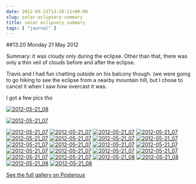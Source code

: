 ```yaml
---
date: 2012-05-21T13:20:11+09:00
slug: solar-eclipsery-summary
title: solar eclipsery summary
tags: [ "journal" ]
---
```


##13:20 Monday 21 May 2012

Summary: it was cloudy only during the eclipse. Other than that, there was only a thin veil of clouds before and after the eclipse.

 

Travis and I had fun chatting outside on his balcony though. (we were going to go hiking to see the eclipse from a nearby mountain hill, but I chose to cancel it when I saw how overcast it was.

 

I got a few pics tho

[![2012-05-21_08](https://getfile1.posterous.com/getfile/files.posterous.com/temp-2012-05-20/buenIibyBAuCHiHpHEAAutuGcwgBGsGwflobaejFotGqFctuaCHfaArzeBeJ/2012-05-21_08.34.29.jpg.scaled500.jpg)](https://getfile8.posterous.com/getfile/files.posterous.com/temp-2012-05-20/buenIibyBAuCHiHpHEAAutuGcwgBGsGwflobaejFotGqFctuaCHfaArzeBeJ/2012-05-21_08.34.29.jpg.scaled1000.jpg)

[![2012-05-21_07](https://getfile6.posterous.com/getfile/files.posterous.com/temp-2012-05-20/wanxipjDEkqDdnfgfcFCGniuhFIECFqzCGumcnphcCaDipfmHwwbkdEeficb/2012-05-21_07.52.58.jpg.scaled500.jpg)](https://getfile1.posterous.com/getfile/files.posterous.com/temp-2012-05-20/wanxipjDEkqDdnfgfcFCGniuhFIECFqzCGumcnphcCaDipfmHwwbkdEeficb/2012-05-21_07.52.58.jpg.scaled1000.jpg)

[![2012-05-21_07](https://getfile0.posterous.com/getfile/files.posterous.com/temp-2012-05-20/coAfenlrDqjrathodjjIxBkChqkJcxdrnlIBvEytizzrrjbpgHrJevBoGFHp/2012-05-21_07.20.32.jpg.scaled500.jpg)](https://getfile6.posterous.com/getfile/files.posterous.com/temp-2012-05-20/coAfenlrDqjrathodjjIxBkChqkJcxdrnlIBvEytizzrrjbpgHrJevBoGFHp/2012-05-21_07.20.32.jpg.scaled1000.jpg) [![2012-05-21_07](https://getfile1.posterous.com/getfile/files.posterous.com/temp-2012-05-20/pFlgAxBsdGJDGeIHGmpEyBcyEEuCmfeqbGezCcaJaAtIwuiqEFsAeJerrAmJ/2012-05-21_07.20.38.jpg.scaled500.jpg)](https://getfile8.posterous.com/getfile/files.posterous.com/temp-2012-05-20/pFlgAxBsdGJDGeIHGmpEyBcyEEuCmfeqbGezCcaJaAtIwuiqEFsAeJerrAmJ/2012-05-21_07.20.38.jpg.scaled1000.jpg) [![2012-05-21_07](https://getfile3.posterous.com/getfile/files.posterous.com/temp-2012-05-20/jIfihqAtngBCAIvmsBxuvqjeIDhHkqsCwcuyCjnDkhtDjagpjdslwalgxpwx/2012-05-21_07.44.15.jpg.scaled500.jpg)](https://getfile9.posterous.com/getfile/files.posterous.com/temp-2012-05-20/jIfihqAtngBCAIvmsBxuvqjeIDhHkqsCwcuyCjnDkhtDjagpjdslwalgxpwx/2012-05-21_07.44.15.jpg.scaled1000.jpg) [![2012-05-21_07](https://getfile0.posterous.com/getfile/files.posterous.com/temp-2012-05-20/lrysjoqAvAgqlAcjoqImjIyomBczmouvFoyJnjAmnsHkbAfGzofkIocvIGnb/2012-05-21_07.44.20.jpg.scaled500.jpg)](https://getfile7.posterous.com/getfile/files.posterous.com/temp-2012-05-20/lrysjoqAvAgqlAcjoqImjIyomBczmouvFoyJnjAmnsHkbAfGzofkIocvIGnb/2012-05-21_07.44.20.jpg.scaled1000.jpg) [![2012-05-21_07](https://getfile8.posterous.com/getfile/files.posterous.com/temp-2012-05-20/jEitnlDofboEaqDqCgbImpxIvxcmthwnnDCefmgiqCnIszjzcaCfJzezttod/2012-05-21_07.44.23.jpg.scaled500.jpg)](https://getfile7.posterous.com/getfile/files.posterous.com/temp-2012-05-20/jEitnlDofboEaqDqCgbImpxIvxcmthwnnDCefmgiqCnIszjzcaCfJzezttod/2012-05-21_07.44.23.jpg.scaled1000.jpg) [![2012-05-21_07](https://getfile6.posterous.com/getfile/files.posterous.com/temp-2012-05-20/yotGqawuzAztDvjdzmyJuweooGebcfjlnseJCaksAGHBzqegkofBfuBjlhJc/2012-05-21_07.44.36.jpg.scaled500.jpg)](https://getfile9.posterous.com/getfile/files.posterous.com/temp-2012-05-20/yotGqawuzAztDvjdzmyJuweooGebcfjlnseJCaksAGHBzqegkofBfuBjlhJc/2012-05-21_07.44.36.jpg.scaled1000.jpg) [![2012-05-21_07](https://getfile1.posterous.com/getfile/files.posterous.com/temp-2012-05-20/vudyEllsztDCatpcFArIaDoHIkIdsFjuEAnFgAurIgkIclmIkawnsAFmavjE/2012-05-21_07.44.38.jpg.scaled500.jpg)](https://getfile8.posterous.com/getfile/files.posterous.com/temp-2012-05-20/vudyEllsztDCatpcFArIaDoHIkIdsFjuEAnFgAurIgkIclmIkawnsAFmavjE/2012-05-21_07.44.38.jpg.scaled1000.jpg) [![2012-05-21_07](https://getfile2.posterous.com/getfile/files.posterous.com/temp-2012-05-20/yCfohulahiowqdkBrtycgfFcnEksghiHGsibkfazohuhngBbsxDhFwvaJsDd/2012-05-21_07.44.42.jpg.scaled500.jpg)](https://getfile4.posterous.com/getfile/files.posterous.com/temp-2012-05-20/yCfohulahiowqdkBrtycgfFcnEksghiHGsibkfazohuhngBbsxDhFwvaJsDd/2012-05-21_07.44.42.jpg.scaled1000.jpg) [![2012-05-21_07](https://getfile0.posterous.com/getfile/files.posterous.com/temp-2012-05-20/BfuEGclIpzxJfhDfGyIthknIbqhvuDIwurlCACDpIkxkqIrImGJoqbFikBCe/2012-05-21_07.44.50.jpg.scaled500.jpg)](https://getfile0.posterous.com/getfile/files.posterous.com/temp-2012-05-20/BfuEGclIpzxJfhDfGyIthknIbqhvuDIwurlCACDpIkxkqIrImGJoqbFikBCe/2012-05-21_07.44.50.jpg.scaled1000.jpg) [![2012-05-21_07](https://getfile8.posterous.com/getfile/files.posterous.com/temp-2012-05-20/wputneurJbIClhdieAcIrBqsfqhtGsAjcnpefCaGonDnpuiCJJjpHiEdpjbu/2012-05-21_07.44.55.jpg.scaled500.jpg)](https://getfile1.posterous.com/getfile/files.posterous.com/temp-2012-05-20/wputneurJbIClhdieAcIrBqsfqhtGsAjcnpefCaGonDnpuiCJJjpHiEdpjbu/2012-05-21_07.44.55.jpg.scaled1000.jpg) [![2012-05-21_07](https://getfile0.posterous.com/getfile/files.posterous.com/temp-2012-05-20/JHbuEtqqwcxBvmyrfwsBdwhJoafsuijhuczkDcFjlCvAhtqmCFuGjoGDcGuw/2012-05-21_07.56.28.jpg.scaled500.jpg)](https://getfile0.posterous.com/getfile/files.posterous.com/temp-2012-05-20/JHbuEtqqwcxBvmyrfwsBdwhJoafsuijhuczkDcFjlCvAhtqmCFuGjoGDcGuw/2012-05-21_07.56.28.jpg.scaled1000.jpg) [![2012-05-21_07](https://getfile7.posterous.com/getfile/files.posterous.com/temp-2012-05-20/wdFiJgyjpEsojJDwDesbeekfItItEcfDhposDppiHIvewGcfeqDrtJtaybjC/2012-05-21_07.56.18.jpg.scaled500.jpg)](https://getfile2.posterous.com/getfile/files.posterous.com/temp-2012-05-20/wdFiJgyjpEsojJDwDesbeekfItItEcfDhposDppiHIvewGcfeqDrtJtaybjC/2012-05-21_07.56.18.jpg.scaled1000.jpg) [![2012-05-21_07](https://getfile8.posterous.com/getfile/files.posterous.com/temp-2012-05-20/dlsEaihdDbkGFshshnvGwzebcEjvrEpqEHbyovHnxjvCIgaAHkgpAaHbutxD/2012-05-21_07.56.32.jpg.scaled500.jpg)](https://getfile8.posterous.com/getfile/files.posterous.com/temp-2012-05-20/dlsEaihdDbkGFshshnvGwzebcEjvrEpqEHbyovHnxjvCIgaAHkgpAaHbutxD/2012-05-21_07.56.32.jpg.scaled1000.jpg) [![2012-05-21_07](https://getfile3.posterous.com/getfile/files.posterous.com/temp-2012-05-20/IbqmkfxfjxIJfmBbwDiBCvkwFcsihfrabAtjjapjJjelrfzmtGboxCgnclFl/2012-05-21_07.56.37.jpg.scaled500.jpg)](https://getfile6.posterous.com/getfile/files.posterous.com/temp-2012-05-20/IbqmkfxfjxIJfmBbwDiBCvkwFcsihfrabAtjjapjJjelrfzmtGboxCgnclFl/2012-05-21_07.56.37.jpg.scaled1000.jpg) [![2012-05-21_07](https://getfile0.posterous.com/getfile/files.posterous.com/temp-2012-05-20/JFiAbFEtmlitAcCaaCAwgimokqEpnaHeeCwfnHEmdyGCDJsIygcFznIhwGap/2012-05-21_07.56.39.jpg.scaled500.jpg)](https://getfile2.posterous.com/getfile/files.posterous.com/temp-2012-05-20/JFiAbFEtmlitAcCaaCAwgimokqEpnaHeeCwfnHEmdyGCDJsIygcFznIhwGap/2012-05-21_07.56.39.jpg.scaled1000.jpg) [![2012-05-21_07](https://getfile1.posterous.com/getfile/files.posterous.com/temp-2012-05-20/cgmzxvkbtoihabFeAFxclbuDFllCFGauckEEqzfCzFtvGByzqkBwdekelHED/2012-05-21_07.56.41.jpg.scaled500.jpg)](https://getfile7.posterous.com/getfile/files.posterous.com/temp-2012-05-20/cgmzxvkbtoihabFeAFxclbuDFllCFGauckEEqzfCzFtvGByzqkBwdekelHED/2012-05-21_07.56.41.jpg.scaled1000.jpg) [![2012-05-21_07](https://getfile5.posterous.com/getfile/files.posterous.com/temp-2012-05-20/GxejgheEqzrlriwjecpzIudpqEyEeqaJoeiewEzjtEhsjifCksffCeBHIksv/2012-05-21_07.56.44.jpg.scaled500.jpg)](https://getfile9.posterous.com/getfile/files.posterous.com/temp-2012-05-20/GxejgheEqzrlriwjecpzIudpqEyEeqaJoeiewEzjtEhsjifCksffCeBHIksv/2012-05-21_07.56.44.jpg.scaled1000.jpg) [![2012-05-21_07](https://getfile7.posterous.com/getfile/files.posterous.com/temp-2012-05-20/wmzfmBymtpfdtmrrsEqbCuynhszEyjEbGtabgGctEpxIpvokHkktnyBjhuiq/2012-05-21_07.56.48.jpg.scaled500.jpg)](https://getfile1.posterous.com/getfile/files.posterous.com/temp-2012-05-20/wmzfmBymtpfdtmrrsEqbCuynhszEyjEbGtabgGctEpxIpvokHkktnyBjhuiq/2012-05-21_07.56.48.jpg.scaled1000.jpg) [![2012-05-21_08](https://getfile8.posterous.com/getfile/files.posterous.com/temp-2012-05-20/ItyFdwEwEJsbHhoidkAxBfeGDCExHrodfyfeyqlzzEhmyHhmmqJmntzclxfE/2012-05-21_08.13.13.jpg.scaled500.jpg)](https://getfile5.posterous.com/getfile/files.posterous.com/temp-2012-05-20/ItyFdwEwEJsbHhoidkAxBfeGDCExHrodfyfeyqlzzEhmyHhmmqJmntzclxfE/2012-05-21_08.13.13.jpg.scaled1000.jpg) [![2012-05-21_08](https://getfile8.posterous.com/getfile/files.posterous.com/temp-2012-05-20/IgrrBbzAkuJxymiyuBBxghJInFiAmJftldzqikkdudhJmFCDezphxzFiwmti/2012-05-21_08.13.16.jpg.scaled500.jpg)](https://getfile1.posterous.com/getfile/files.posterous.com/temp-2012-05-20/IgrrBbzAkuJxymiyuBBxghJInFiAmJftldzqikkdudhJmFCDezphxzFiwmti/2012-05-21_08.13.16.jpg.scaled1000.jpg) [![2012-05-21_08](https://getfile5.posterous.com/getfile/files.posterous.com/temp-2012-05-20/BhwaflppCnstAurDkIevHeveiikdvtktqDkHHFxdoubgIGjxiovAjFwDmdAm/2012-05-21_08.17.55.jpg.scaled500.jpg)](https://getfile0.posterous.com/getfile/files.posterous.com/temp-2012-05-20/BhwaflppCnstAurDkIevHeveiikdvtktqDkHHFxdoubgIGjxiovAjFwDmdAm/2012-05-21_08.17.55.jpg.scaled1000.jpg) [![2012-05-21_08](https://getfile1.posterous.com/getfile/files.posterous.com/temp-2012-05-20/BpjniClpBDJvuwHIllnHBmseFCsjHsnCiabupGdDtrnIotDHuCzqssseAkIx/2012-05-21_08.18.34.jpg.scaled500.jpg)](https://getfile8.posterous.com/getfile/files.posterous.com/temp-2012-05-20/BpjniClpBDJvuwHIllnHBmseFCsjHsnCiabupGdDtrnIotDHuCzqssseAkIx/2012-05-21_08.18.34.jpg.scaled1000.jpg)

[See the full gallery on Posterous](https://stream.robnugen.com/solar-eclipsery-summary)
